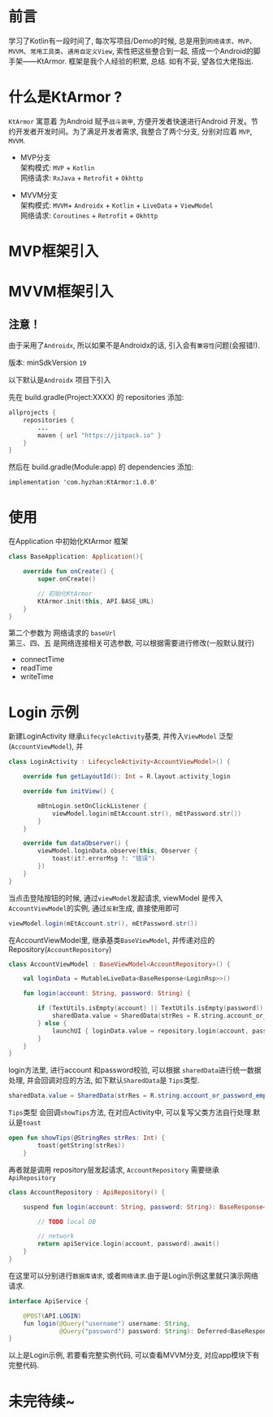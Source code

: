 # 前言
学习了Kotlin有一段时间了, 每次写项目/Demo的时候, 总是用到`网络请求`、`MVP`、`MVVM`、`常用工具类`、`通用自定义View`, 索性把这些整合到一起, 搭成一个Android的脚手架——KtArmor. 框架是我个人经验的积累, 总结. 如有不妥, 望各位大佬指出.

# 什么是KtArmor ?

`KtArmor` 寓意着 为Android 赋予`战斗装甲`, 方便开发者快速进行Android 开发。节约开发者开发时间。为了满足开发者需求, 我整合了两个分支, 分别对应着 `MVP`, `MVVM`.

* MVP分支  
架构模式: `MVP` + `Kotlin`  
网络请求: `RxJava` + `Retrofit` + `Okhttp`

* MVVM分支  
架构模式: `MVVM`+ `Androidx` + `Kotlin` + `LiveData` + `ViewModel`  
网络请求: `Coroutines` + `Retrofit` + `Okhttp`

# MVP框架引入

# MVVM框架引入  

## 注意！
由于采用了`Androidx`, 所以如果不是Androidx的话, 引入会有`兼容性`问题(会报错!). 

版本: minSdkVersion `19`

以下默认是`Androidx` 项目下引入

先在 build.gradle(Project:XXXX) 的 repositories 添加:
```Java
allprojects {
    repositories {
        ...
        maven { url "https://jitpack.io" }
    }
}
```
然后在 build.gradle(Module:app) 的 dependencies 添加:

```
implementation 'com.hyzhan:KtArmor:1.0.0'
```

# 使用
在Application 中初始化KtArmor 框架
```Kotlin
class BaseApplication: Application(){

    override fun onCreate() {
        super.onCreate()

        // 初始化KtArmor
        KtArmor.init(this, API.BASE_URL)
    }
}
```

第二个参数为 网络请求的 `baseUrl`  
第三、四、五 是网络连接相关可选参数, 可以根据需要进行修改(一般默认就行)
* connectTime
* readTime
* writeTime


# Login 示例
新建LoginActivity 继承`LifecycleActivity`基类, 并传入`ViewModel` 泛型(`AccountViewModel`), 并
```Kotlin
class LoginActivity : LifecycleActivity<AccountViewModel>() {

    override fun getLayoutId(): Int = R.layout.activity_login

    override fun initView() {

        mBtnLogin.setOnClickListener {
            viewModel.login(mEtAccount.str(), mEtPassword.str())
        }
    }

    override fun dataObserver() {
        viewModel.loginData.observe(this, Observer {
            toast(it?.errorMsg ?: "错误")
        })
    }
}
```
当点击登陆按钮的时候, 通过`viewModel`发起请求,
viewModel 是传入`AccountViewModel`的实例, 通过`反射`生成, 直接使用即可
```Java
viewModel.login(mEtAccount.str(), mEtPassword.str())
```
在AccountViewModel里, 继承基类`BaseViewModel`, 并传递对应的Repository(`AccountRepository`)

```Kotlin
class AccountViewModel : BaseViewModel<AccountRepository>() {

    val loginData = MutableLiveData<BaseResponse<LoginRsp>>()

    fun login(account: String, password: String) {

        if (TextUtils.isEmpty(account) || TextUtils.isEmpty(password)) {
            sharedData.value = SharedData(strRes = R.string.account_or_password_empty)
        } else {
            launchUI { loginData.value = repository.login(account, password) }
        }
    }
}
```
login方法里, 进行account 和password校验, 可以根据 `sharedData`进行统一数据处理, 并会回调对应的方法, 如下默认`SharedData`是 `Tips`类型.

```Java
sharedData.value = SharedData(strRes = R.string.account_or_password_empty)
```
`Tips`类型 会回调`showTips`方法, 在对应Activity中, 可以复写父类方法自行处理.默认是`toast`
```Kotlin
open fun showTips(@StringRes strRes: Int) {
        toast(getString(strRes))
    }
```
再者就是调用 repository层发起请求, `AccountRepository` 需要继承 `ApiRepository`

```Kotlin
class AccountRepository : ApiRepository() {

    suspend fun login(account: String, password: String): BaseResponse<LoginRsp> {

        // TODO local DB

        // network
        return apiService.login(account, password).await()
    }
}
```
在这里可以分别进行`数据库请求`, 或者`网络请求`.由于是Login示例这里就只演示网络请求.

```Java
interface ApiService {

    @POST(API.LOGIN)
    fun login(@Query("username") username: String,
              @Query("password") password: String): Deferred<BaseResponse<LoginRsp>>
}
```
以上是Login示例, 若要看完整实例代码, 可以查看MVVM分支, 对应app模块下有完整代码.

# 未完待续~